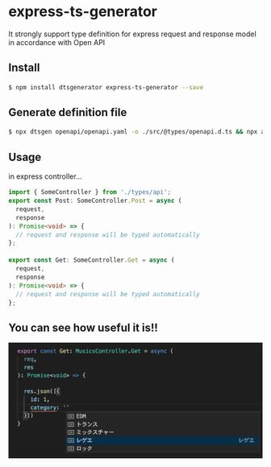# express-ts-generator

It strongly support type definition for express request and response model in accordance with Open API


## Install

```sh
$ npm install dtsgenerator express-ts-generator --save
```

## Generate definition file

```sh
$ npx dtsgen openapi/openapi.yaml -o ./src/@types/openapi.d.ts && npx apigen -s ./src/@types/openapi.d.ts -d ./src/@types/api.ts
```

## Usage

in express controller...

```ts
import { SomeController } from './types/api';
export const Post: SomeController.Post = async (
  request,
  response
): Promise<void> => {
  // request and response will be typed automatically
};

export const Get: SomeController.Get = async (
  request,
  response
): Promise<void> => {
  // request and response will be typed automatically
};
```

## You can see how useful it is!!

![](./screenshot.png)